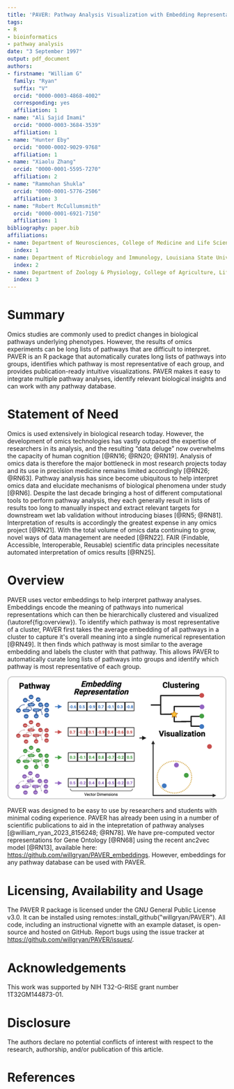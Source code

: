 ```yaml
---
title: 'PAVER: Pathway Analysis Visualization with Embedding Representations'
tags:
- R
- bioinformatics
- pathway analysis
date: "3 September 1997"
output: pdf_document
authors:
- firstname: "William G"
  family: "Ryan"
  suffix: "V"
  orcid: "0000-0003-4868-4002"
  corresponding: yes
  affiliation: 1
- name: "Ali Sajid Imami"
  orcid: "0000-0003-3684-3539"
  affiliation: 1
- name: "Hunter Eby"
  orcid: "0000-0002-9029-9768"
  affiliation: 1
- name: "Xiaolu Zhang"
  orcid: "0000-0001-5595-7270"
  affiliation: 2
- name: "Rammohan Shukla"
  orcid: "0000-0001-5776-2506"
  affiliation: 3
- name: "Robert McCullumsmith"
  orcid: "0000-0001-6921-7150"
  affiliation: 1
bibliography: paper.bib
affiliations:
- name: Department of Neurosciences, College of Medicine and Life Sciences, University of Toledo, Toledo, OH, USA
  index: 1
- name: Department of Microbiology and Immunology, Louisiana State University Health Sciences Center, Shreveport, LA, USA
  index: 2
- name: Department of Zoology & Physiology, College of Agriculture, Life Sciences and Natural Resources, University of Wyoming, Laramie, WY, USA
  index: 3
---
```


# Summary

Omics studies are commonly used to predict changes in biological pathways underlying phenotypes. However, the results of omics experiments can be long lists of pathways that are difficult to interpret. PAVER is an R package that automatically curates long lists of pathways into groups, identifies which pathway is most representative of each group, and provides publication-ready intuitive visualizations. PAVER makes it easy to integrate multiple pathway analyses, identify relevant biological insights and can work with any pathway database.

# Statement of Need

Omics is used extensively in biological research today. However, the development of omics technologies has vastly outpaced the expertise of researchers in its analysis, and the resulting “data deluge” now overwhelms the capacity of human cognition [@RN16; @RN20; @RN19]. Analysis of omics data is therefore the major bottleneck in most research projects today and its use in precision medicine remains limited accordingly [@RN26; @RN63]. Pathway analysis has since become ubiquitous to help interpret omics data and elucidate mechanisms of biological phenomena under study [@RN6]. Despite the last decade bringing a host of different computational tools to perform pathway analysis, they each generally result in lists of results too long to manually inspect and extract relevant targets for downstream wet lab validation without introducing biases [@RN5; @RN81]. Interpretation of results is accordingly the greatest expense in any omics project [@RN21]. With the total volume of omics data continuing to grow, novel ways of data management are needed [@RN22]. FAIR (Findable, Accessible, Interoperable, Reusable) scientific data principles necessitate automated interpretation of omics results [@RN25].

# Overview

PAVER uses vector embeddings to help interpret pathway analyses. Embeddings encode the meaning of pathways into numerical representations which can then be hierarchically clustered and visualized (\autoref{fig:overview}). To identify which pathway is most representative of a cluster, PAVER first takes the average embedding of all pathways in a cluster to capture it's overall meaning into a single numerical representation [@RN49]. It then finds which pathway is most similar to the average embedding and labels the cluster with that pathway. This allows PAVER to automatically curate long lists of pathways into groups and identify which pathway is most representative of each group.

![PAVER uses numerical representations of pathways to find functionally related clusters.\label{fig:overview}](figures/overview.png)

PAVER was designed to be easy to use by researchers and students with minimal coding experience. PAVER has already been using in a number of scientific publications to aid in the intepretation of pathway analyses [@william_ryan_2023_8156248; @RN78]. We have pre-computed vector representations for Gene Ontology [@RN68] using the recent anc2vec model [@RN13], available here: https://github.com/willgryan/PAVER_embeddings. However, embeddings for any pathway database can be used with PAVER.

# Licensing, Availability and Usage

The PAVER R package is licensed under the GNU General Public License v3.0. It can be installed using remotes::install_github("willgryan/PAVER"). All code, including an instructional vignette with an example dataset, is open-source and hosted on GitHub. Report bugs using the issue tracker at https://github.com/willgryan/PAVER/issues/.

# Acknowledgements

This work was supported by NIH T32-G-RISE grant number 1T32GM144873-01.

# Disclosure

The authors declare no potential conflicts of interest with respect to the research, authorship, and/or publication of this article.

# References
